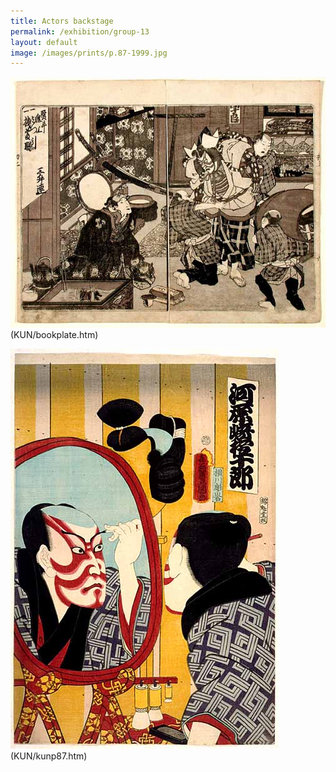 ```yaml
---
title: Actors backstage
permalink: /exhibition/group-13
layout: default
image: /images/prints/p.87-1999.jpg
---
```


![Kunisada Loan](/images/prints/kunisada_loan_book_plate.jpg)
(KUN/bookplate.htm)

![Kunisada Image](/images/prints/p.87-1999.jpg)
(KUN/kunp87.htm)

